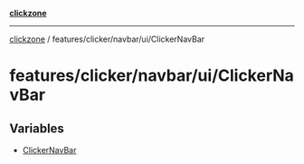 [**clickzone**](../../../../../README.md)

***

[clickzone](../../../../../README.md) / features/clicker/navbar/ui/ClickerNavBar

# features/clicker/navbar/ui/ClickerNavBar

## Variables

- [ClickerNavBar](variables/ClickerNavBar.md)
